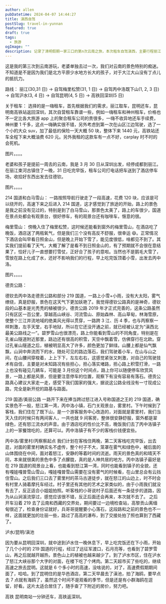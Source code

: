 ```yaml
---
author: allen
pubDatetime: 2024-04-07 14:44:27
title: 滇西自驾
postSlug: travel-in-yunnan
featured: true
draft: true
tags:
  - 旅游
ogImage: ""
description: 记录了清明假期一家三口的第n次云南之旅，本次租车自驾滇西，主要行程丽江，梅里雪山，丙中洛等
---
```


这是我的第三次到云南游玩，老婆单独去过一次，我们对云南的景色特别的痴迷。不知道是不是因为我们是北方平原少水地方长大的孩子，对于大江大山没有丁点儿的抵抗力。

路线：
丽江(30,31 日) -> 自驾梅里松赞(31, 1 日) -> 自驾丙中洛既下山(1, 2, 3 日) -> 自驾沪水(3, 4 日) -> 自驾昆明(4, 5 日) -> 高铁回深圳(5 日)

关于租车：
选择的是一嗨租车，首先根据我们的需求，丽江取车，昆明还车，昆明南高铁站返回深圳，其次自营租车靠谱一些，例如一嗨租车和神州租车，价格也不一定比各大旅游 app 上的聚合租车公司的贵很多，一嗨不收异地还车手续费，神州要 1 千多，这点一嗨确实很不错，另外考虑到第一次在山区江边驾驶，选了一个小的大众 suv，加了最低的保险一天大概 50 块，整体下来 1440 元，高铁站还车全程下来大概油费 620 元。另外我租的这款车有一点不好，carplay 时不时的会死机。

图片。。。。

老婆和孩子是提前一周去的云南，我是 3 月 30 日从深圳出发，经停成都到丽江。在丽江束河古镇住了一晚，31 日吃完早饭，租车公司打电话把车送到了酒店停车场，收拾好东西出发去往德钦。

图片。。。。

214 国道和白马雪山：
一路按照导航行驶走了一段高速，花费 120 块，应该是可以绕开的，高速下来之后进入 214 国道，这才感觉到了旅途的开始，路上的景色是我之前没有见过的，特别是到了白马雪山，那景色太美了，路上的车很少，国道在景点处都会有观景台，很好停车，有的观景台还有咖啡车，惬意的很。

梅里雪山：
傍晚入住了梅里松赞，这时候还能看到窗外的梅里雪山，在酒店吃了晚饭，酒店送了两瓶氧气，但是我们三个没有高反不舒服，很幸运 😄。正常情况下酒店会叫早看日照金山，但是晚上开始下雪了，能见度很低，啥都见不到了。其实我们提前看了天气，大概了解了是看不到日照金山的，有了预期就不会很在意结果了，恰好儿子一直想要打雪仗，正好合了孩子的意啦。当然也不是鹅毛大雪了，雪放在路上化成了水，还好不影响我们的行程，早上吃完饭顶着小雪，出发去丙中洛。

图片。。。。

德贡公路：

德钦去丙中洛走德贡公路和部分 219 国道，一路上小雪+小雨，没有大太阳，雾气缭绕，真是舒服，景色在这天气下更加妖艳了。我觉得德钦公路真的是神奇，德钦段的山基本是光秃秃的植被很少。德贡公路 2019 年才正式完善的，这条公路虽然只有区区一百公里，穿越高山峡谷、河流雪山、原始森林、高山草甸，林海雪原，使整个三江并流地域的绝美风光得以贯穿，一路跨 3 江、历 4 季，也与丙察察一样刺激，左手天堂，右手地狱，所以在它还没开通之前，就已经被认定为“滇西北最美公路线之一”。碧罗雪山也很漂亮，路上你能看到雪山的不同角度，特别是在孔雀山隧道附近那里，路边还有很高的积雪，天空中飘着雪，仿佛穿行在北欧。穿过孔雀山隧道之后，植被明显高大了许多，颜色更加了鲜绿。山腰上都是仙气飘飘，山涧中奔流而下的水，随处可见的路边落石，我们驾驶着小车，在山与山之间，在山腰间穿梭着，上上下下，左左右右，这感觉紧张又刺激，对自己的驾驶技术有自信，主要是对未知路况有些担心，担心落实堵路，担心路上积雪打滑，一路上也没有碰见几辆车，可能是 3 月份这个时间点，路上你可以随便停车欣赏风景，一路上都是风景，但是要注意停车的位置，观察下有没有容易有落石。德贡公路真心建议大家走一走，感受下我们国家的强大，据说这公路全线没有一寸现成公路，完全是新开挖的路基与路面。

219 国道/美丽公路
一路开下来在捧当跨过怒江进入号称国道之王的 219 国道，确实景色不一般，怒江第一湾，丙中洛小镇，石门关观景台，雾里村。下午时候到了客栈，我们住在了既下山，是一个游客服务中心改造的，对面就是雾里村，我们当天入住的时候只有两间客人，一共也就 9 间客房，整体很安静舒服，窗外都是翠绿色，还有怒江流水的声音。由于酒店吃的性价比不高，晚饭我们去了丙中洛镇子上的一家餐馆吃的，还算可以。丙中洛镇子有不少的客栈价钱便宜些。

丙中洛/雾里村/丙察察起点
我们计划在客栈住两晚，第二天客栈吃完早饭，出去逛，对面的雾里村确实名不虚传，整个村子不大，笼罩在雾气和绿色中，被后面的山体围绕在中间，面对着怒江，安静的等着时间的流逝。雨天的景色真的和晴天不同，本来就很美的景色中多了点朦胧，真的是人神共居的地方。丙中洛镇子最好是在 219 国道的观景台上看，也能看到怒江第一湾，同时也能看到镇子的全貌，还有嘎娃嘎普雪山雪山，嘎娃嘎普雪山需要在没有雾气的时候看，在山里总会有云挡住雪山。之后我们三口去了雾里村的茶马古道徒步，就在怒江的山边上，时不时会有村里人骑着摩托车经过。村子里还有其他的艺术之家类似的，由于小雨我们就没有去了，反正适合小姐姐拍照。听客栈的小哥说村子后面还有一条徒步的道路，因为从山涧溪流穿过，感觉应该很不错，反正后面还会再来，本次就不去了。
之后开车沿着 219 去了云南和西藏的交界处，期间要过一边境检查站，高黎贡山离缅甸很近了，检查身份证就好，兵哥哥提醒要小心落石，这段路和之前的景色也不一样，这面就更加的壮丽一些，路过了高高的瀑布，到了交接处拍了照也算到了西藏了。

泸水/昆明/滇池

因为要从昆明回深圳，就中途到泸水住一晚休息下，早上吃完饭还在下小雨，开始了几个小时的 219 国道的行程，经过了远征军渡口，石月亮等，也看到了碧罗雪山，再之后就越开越热，景色山上的植被也越来越少了。到了泸水市区，住在泸水了怒江大峡谷那个大字的对面，在楼下吃了个烤肉。第二天超市买了些吃的，继续高速之旅去昆明。这就是 6 个多小时的高速，没啥说的，对了，高速费假期期间面了，哈哈。到了昆明住的是华邑酒店，第二天早晨去了滇池，拍了海鸥，要早点去 7 点就有海鸥了，虽然这个时间不是观看的季节，但是还是有小群海鸥在逗留，好看。这片太适合居住了，随手查了下附近的房价，努力吧。

高铁
昆明南站一分钟还车，高铁返深圳。
